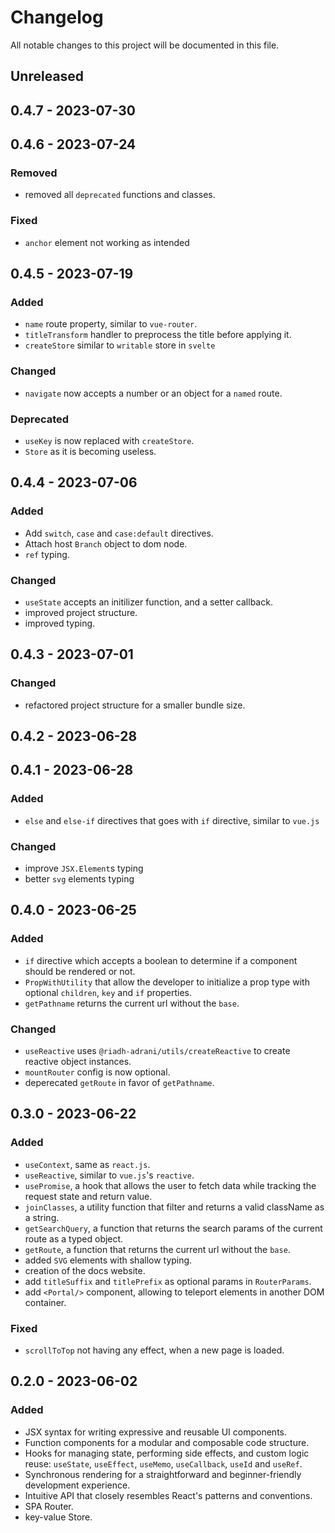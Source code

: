 # Changelog

All notable changes to this project will be documented in this file.

## Unreleased

## 0.4.7 - 2023-07-30

## 0.4.6 - 2023-07-24

### Removed

- removed all `deprecated` functions and classes.

### Fixed

- `anchor` element not working as intended

## 0.4.5 - 2023-07-19

### Added

- `name` route property, similar to `vue-router`.
- `titleTransform` handler to preprocess the title before applying it.
- `createStore` similar to `writable` store in `svelte`

### Changed

- `navigate` now accepts a number or an object for a `named` route.

### Deprecated

- `useKey` is now replaced with `createStore`.
- `Store` as it is becoming useless.

## 0.4.4 - 2023-07-06

### Added

- Add `switch`, `case` and `case:default` directives.
- Attach host `Branch` object to dom node.
- `ref` typing.

### Changed

- `useState` accepts an initilizer function, and a setter callback.
- improved project structure.
- improved typing.

## 0.4.3 - 2023-07-01

### Changed

- refactored project structure for a smaller bundle size.

## 0.4.2 - 2023-06-28

## 0.4.1 - 2023-06-28

### Added

- `else` and `else-if` directives that goes with `if` directive, similar to `vue.js`

### Changed

- improve `JSX.Element`s typing
- better `svg` elements typing

## 0.4.0 - 2023-06-25

### Added

- `if` directive which accepts a boolean to determine if a component should be rendered or not.
- `PropWithUtility` that allow the developer to initialize a prop type with optional `children`, `key` and `if` properties.
- `getPathname` returns the current url without the `base`.

### Changed

- `useReactive` uses `@riadh-adrani/utils/createReactive` to create reactive object instances.
- `mountRouter` config is now optional.
- deperecated `getRoute` in favor of `getPathname`.

## 0.3.0 - 2023-06-22

### Added

- `useContext`, same as `react.js`.
- `useReactive`, similar to `vue.js`'s `reactive`.
- `usePromise`, a hook that allows the user to fetch data while tracking the request state and return value.
- `joinClasses`, a utility function that filter and returns a valid className as a string.
- `getSearchQuery`, a function that returns the search params of the current route as a typed object.
- `getRoute`, a function that returns the current url without the `base`.
- added `SVG` elements with shallow typing.
- creation of the docs website.
- add `titleSuffix` and `titlePrefix` as optional params in `RouterParams`.
- add `<Portal/>` component, allowing to teleport elements in another DOM container.

### Fixed

- `scrollToTop` not having any effect, when a new page is loaded.

## 0.2.0 - 2023-06-02

### Added

- JSX syntax for writing expressive and reusable UI components.
- Function components for a modular and composable code structure.
- Hooks for managing state, performing side effects, and custom logic reuse: `useState`, `useEffect`, `useMemo`, `useCallback`, `useId` and `useRef`.
- Synchronous rendering for a straightforward and beginner-friendly development experience.
- Intuitive API that closely resembles React's patterns and conventions.
- SPA Router.
- key-value Store.
